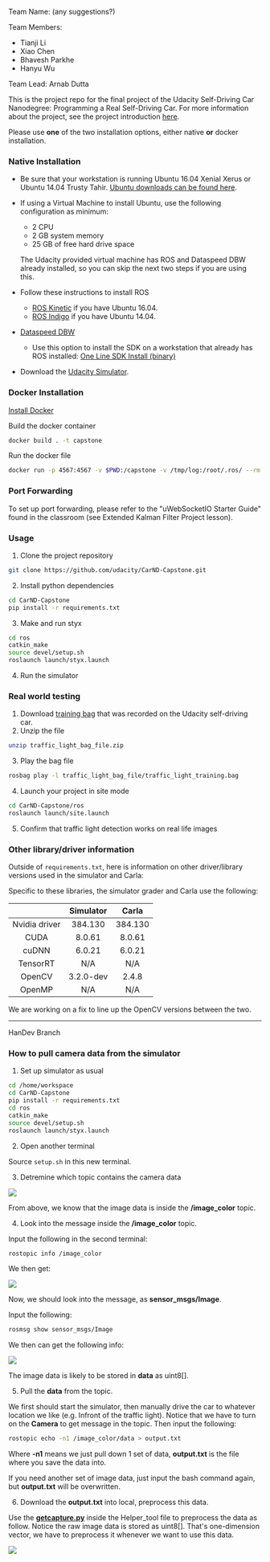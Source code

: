 Team Name: (any suggestions?)

Team Members: 
- Tianji Li
- Xiao Chen
- Bhavesh Parkhe
- Hanyu Wu

Team Lead: Arnab Dutta

This is the project repo for the final project of the Udacity Self-Driving Car Nanodegree: Programming a Real Self-Driving Car. For more information about the project, see the project introduction [here](https://classroom.udacity.com/nanodegrees/nd013/parts/6047fe34-d93c-4f50-8336-b70ef10cb4b2/modules/e1a23b06-329a-4684-a717-ad476f0d8dff/lessons/462c933d-9f24-42d3-8bdc-a08a5fc866e4/concepts/5ab4b122-83e6-436d-850f-9f4d26627fd9).

Please use **one** of the two installation options, either native **or** docker installation.

### Native Installation

* Be sure that your workstation is running Ubuntu 16.04 Xenial Xerus or Ubuntu 14.04 Trusty Tahir. [Ubuntu downloads can be found here](https://www.ubuntu.com/download/desktop).
* If using a Virtual Machine to install Ubuntu, use the following configuration as minimum:
  * 2 CPU
  * 2 GB system memory
  * 25 GB of free hard drive space

  The Udacity provided virtual machine has ROS and Dataspeed DBW already installed, so you can skip the next two steps if you are using this.

* Follow these instructions to install ROS
  * [ROS Kinetic](http://wiki.ros.org/kinetic/Installation/Ubuntu) if you have Ubuntu 16.04.
  * [ROS Indigo](http://wiki.ros.org/indigo/Installation/Ubuntu) if you have Ubuntu 14.04.
* [Dataspeed DBW](https://bitbucket.org/DataspeedInc/dbw_mkz_ros)
  * Use this option to install the SDK on a workstation that already has ROS installed: [One Line SDK Install (binary)](https://bitbucket.org/DataspeedInc/dbw_mkz_ros/src/81e63fcc335d7b64139d7482017d6a97b405e250/ROS_SETUP.md?fileviewer=file-view-default)
* Download the [Udacity Simulator](https://github.com/udacity/CarND-Capstone/releases).

### Docker Installation
[Install Docker](https://docs.docker.com/engine/installation/)

Build the docker container
```bash
docker build . -t capstone
```

Run the docker file
```bash
docker run -p 4567:4567 -v $PWD:/capstone -v /tmp/log:/root/.ros/ --rm -it capstone
```

### Port Forwarding
To set up port forwarding, please refer to the "uWebSocketIO Starter Guide" found in the classroom (see Extended Kalman Filter Project lesson).

### Usage

1. Clone the project repository
```bash
git clone https://github.com/udacity/CarND-Capstone.git
```

2. Install python dependencies
```bash
cd CarND-Capstone
pip install -r requirements.txt
```
3. Make and run styx
```bash
cd ros
catkin_make
source devel/setup.sh
roslaunch launch/styx.launch
```
4. Run the simulator

### Real world testing
1. Download [training bag](https://s3-us-west-1.amazonaws.com/udacity-selfdrivingcar/traffic_light_bag_file.zip) that was recorded on the Udacity self-driving car.
2. Unzip the file
```bash
unzip traffic_light_bag_file.zip
```
3. Play the bag file
```bash
rosbag play -l traffic_light_bag_file/traffic_light_training.bag
```
4. Launch your project in site mode
```bash
cd CarND-Capstone/ros
roslaunch launch/site.launch
```
5. Confirm that traffic light detection works on real life images

### Other library/driver information
Outside of `requirements.txt`, here is information on other driver/library versions used in the simulator and Carla:

Specific to these libraries, the simulator grader and Carla use the following:

|        | Simulator | Carla  |
| :-----------: |:-------------:| :-----:|
| Nvidia driver | 384.130 | 384.130 |
| CUDA | 8.0.61 | 8.0.61 |
| cuDNN | 6.0.21 | 6.0.21 |
| TensorRT | N/A | N/A |
| OpenCV | 3.2.0-dev | 2.4.8 |
| OpenMP | N/A | N/A |

We are working on a fix to line up the OpenCV versions between the two.

------------------------------------------------------------------------------------------
HanDev Branch

### How to pull camera data from the simulator<br>

1. Set up simulator as usual<br>

``` bash
cd /home/workspace
cd CarND-Capstone
pip install -r requirements.txt
cd ros
catkin_make
source devel/setup.sh
roslaunch launch/styx.launch
```

2. Open another terminal<br>

Source `setup.sh` in this new terminal.

3. Detremine which topic contains the camera data<br>

<img src = 'examples/Topic_Image_color.png'>

From above, we know that the image data is inside the **/image_color** topic.

4. Look into the message inside the **/image_color** topic.

Input the following in the second terminal:<br>

``` bash
rostopic info /image_color
```

We then get:<br>

<img src = 'examples/Get_type.png'>

Now, we should look into the message, as **sensor_msgs/Image**.<br>

Input the following:

```bash
rosmsg show sensor_msgs/Image
```

We then can get the following info:<br>

<img src = 'examples/Msg_info.png'>

The image data is likely to be stored in **data** as uint8[].

5. Pull the **data** from the topic.<br>

We first should start the simulator, then manually drive the car to whatever location we like (e.g. Infront of the traffic light). Notice that we have to turn on the **Camera** to get message in the topic. Then input the following:<br>

```bash
rostopic echo -n1 /image_color/data > output.txt
```

Where **-n1** means we just pull down 1 set of data, **output.txt** is the file where you save the data into.<br>

If you need another set of image data, just input the bash command again, but **output.txt** will be overwritten.<br>

6. Download the **output.txt** into local, preprocess this data.

Use the [**getcapture.py**](Helper_tool/getcapture.py) inside the Helper_tool file to preprocess the data as follow. Notice the raw image data is stored as uint8[]. That's one-dimension vector, we have to preprocess it whenever we want to use this data.<br>

<img src = 'examples/Camara_data_capture.png'>
